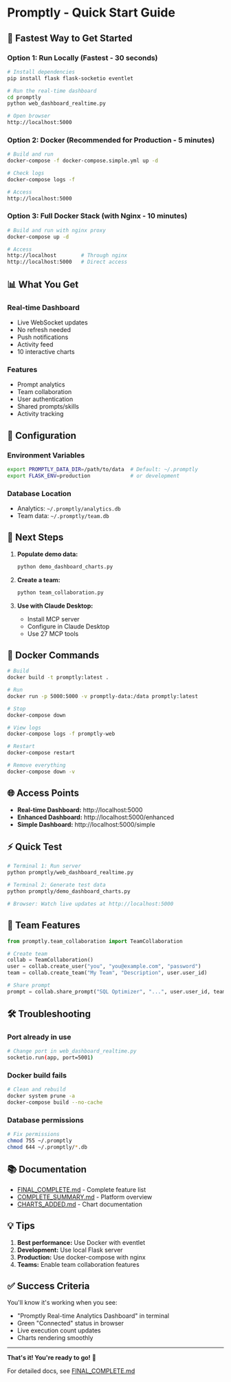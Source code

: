# Promptly - Quick Start Guide

## 🚀 Fastest Way to Get Started

### Option 1: Run Locally (Fastest - 30 seconds)

```bash
# Install dependencies
pip install flask flask-socketio eventlet

# Run the real-time dashboard
cd promptly
python web_dashboard_realtime.py

# Open browser
http://localhost:5000
```

### Option 2: Docker (Recommended for Production - 5 minutes)

```bash
# Build and run
docker-compose -f docker-compose.simple.yml up -d

# Check logs
docker-compose logs -f

# Access
http://localhost:5000
```

### Option 3: Full Docker Stack (with Nginx - 10 minutes)

```bash
# Build and run with nginx proxy
docker-compose up -d

# Access
http://localhost        # Through nginx
http://localhost:5000   # Direct access
```

## 📊 What You Get

### Real-time Dashboard
- Live WebSocket updates
- No refresh needed
- Push notifications
- Activity feed
- 10 interactive charts

### Features
- Prompt analytics
- Team collaboration
- User authentication
- Shared prompts/skills
- Activity tracking

## 🔧 Configuration

### Environment Variables
```bash
export PROMPTLY_DATA_DIR=/path/to/data  # Default: ~/.promptly
export FLASK_ENV=production             # or development
```

### Database Location
- Analytics: `~/.promptly/analytics.db`
- Team data: `~/.promptly/team.db`

## 📖 Next Steps

1. **Populate demo data:**
   ```bash
   python demo_dashboard_charts.py
   ```

2. **Create a team:**
   ```bash
   python team_collaboration.py
   ```

3. **Use with Claude Desktop:**
   - Install MCP server
   - Configure in Claude Desktop
   - Use 27 MCP tools

## 🐳 Docker Commands

```bash
# Build
docker build -t promptly:latest .

# Run
docker run -p 5000:5000 -v promptly-data:/data promptly:latest

# Stop
docker-compose down

# View logs
docker-compose logs -f promptly-web

# Restart
docker-compose restart

# Remove everything
docker-compose down -v
```

## 🌐 Access Points

- **Real-time Dashboard:** http://localhost:5000
- **Enhanced Dashboard:** http://localhost:5000/enhanced
- **Simple Dashboard:** http://localhost:5000/simple

## ⚡ Quick Test

```bash
# Terminal 1: Run server
python promptly/web_dashboard_realtime.py

# Terminal 2: Generate test data
python promptly/demo_dashboard_charts.py

# Browser: Watch live updates at http://localhost:5000
```

## 🔐 Team Features

```python
from promptly.team_collaboration import TeamCollaboration

# Create team
collab = TeamCollaboration()
user = collab.create_user("you", "you@example.com", "password")
team = collab.create_team("My Team", "Description", user.user_id)

# Share prompt
prompt = collab.share_prompt("SQL Optimizer", "...", user.user_id, team.team_id)
```

## 🛠️ Troubleshooting

### Port already in use
```bash
# Change port in web_dashboard_realtime.py
socketio.run(app, port=5001)
```

### Docker build fails
```bash
# Clean and rebuild
docker system prune -a
docker-compose build --no-cache
```

### Database permissions
```bash
# Fix permissions
chmod 755 ~/.promptly
chmod 644 ~/.promptly/*.db
```

## 📚 Documentation

- [FINAL_COMPLETE.md](FINAL_COMPLETE.md) - Complete feature list
- [COMPLETE_SUMMARY.md](COMPLETE_SUMMARY.md) - Platform overview
- [CHARTS_ADDED.md](CHARTS_ADDED.md) - Chart documentation

## 💡 Tips

1. **Best performance:** Use Docker with eventlet
2. **Development:** Use local Flask server
3. **Production:** Use docker-compose with nginx
4. **Teams:** Enable team collaboration features

## ✅ Success Criteria

You'll know it's working when you see:
- "Promptly Real-time Analytics Dashboard" in terminal
- Green "Connected" status in browser
- Live execution count updates
- Charts rendering smoothly

---

**That's it! You're ready to go!** 🎉

For detailed docs, see [FINAL_COMPLETE.md](FINAL_COMPLETE.md)
